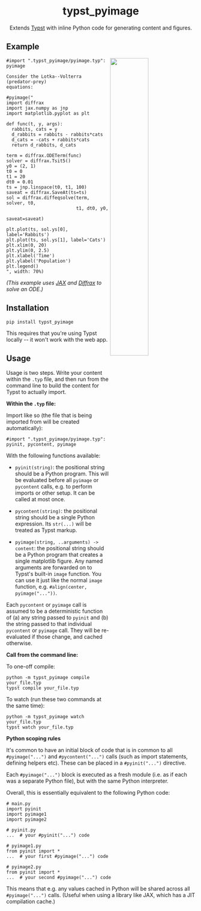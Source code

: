 <h1 align="center">typst_pyimage</h1>

<p align="center">Extends <a href="https://github.com/typst/typst">Typst</a> with inline Python code for generating content and figures.</p>

## Example

<img align="right" width="45%" src="https://raw.githubusercontent.com/patrick-kidger/typst_pyimage/main/imgs/lotka_volterra.png">

```typst
#import ".typst_pyimage/pyimage.typ": pyimage

Consider the Lotka--Volterra (predator-prey)
equations:

#pyimage("
import diffrax
import jax.numpy as jnp
import matplotlib.pyplot as plt

def func(t, y, args):
  rabbits, cats = y
  d_rabbits = rabbits - rabbits*cats
  d_cats = -cats + rabbits*cats
  return d_rabbits, d_cats

term = diffrax.ODETerm(func)
solver = diffrax.Tsit5()
y0 = (2, 1)
t0 = 0
t1 = 20
dt0 = 0.01
ts = jnp.linspace(t0, t1, 100)
saveat = diffrax.SaveAt(ts=ts)
sol = diffrax.diffeqsolve(term, solver, t0,
                          t1, dt0, y0,
                          saveat=saveat)

plt.plot(ts, sol.ys[0], label='Rabbits')
plt.plot(ts, sol.ys[1], label='Cats')
plt.xlim(0, 20)
plt.ylim(0, 2.5)
plt.xlabel('Time')
plt.ylabel('Population')
plt.legend()
", width: 70%)
```

_(This example uses [JAX](https://github.com/google/jax) and [Diffrax](https://github.com/patrick-kidger/diffrax) to solve an ODE.)_

## Installation

```
pip install typst_pyimage
```

This requires that you're using Typst locally -- it won't work with the web app.

## Usage

Usage is two steps. Write your content within the `.typ` file, and then run from the command line to build the content for Typst to actually import.

**Within the `.typ` file:**

Import like so (the file that is being imported from will be created automatically):
```typst
#import ".typst_pyimage/pyimage.typ": pyinit, pycontent, pyimage
```

With the following functions available:

- `pyinit(string)`: the positional string should be a Python program. This will be evaluated before all `pyimage` or `pycontent` calls, e.g. to perform imports or other setup. It can be called at most once.

- `pycontent(string)`: the positional string should be a single Python expression. Its `str(...)` will be treated as Typst markup.

- `pyimage(string, ..arguments) -> content`: the positional string should be a Python program that creates a single matplotlib figure. Any named arguments are forwarded on to Typst's built-in `image` function. You can use it just like the normal `image` function, e.g. `#align(center, pyimage("..."))`.

Each `pycontent` or `pyimage` call is assumed to be a deterministic function of (a) any string passed to `pyinit` and (b) the string passed to that individual `pycontent` or `pyimage` call. They will be re-evaluated if those change, and cached otherwise.

**Call from the command line:**

To one-off compile:
```
python -m typst_pyimage compile your_file.typ
typst compile your_file.typ
```

To watch (run these two commands at the same time):
```
python -m typst_pyimage watch your_file.typ
typst watch your_file.typ
```

**Python scoping rules**

It's common to have an initial block of code that is in common to all `#pyimage("...")` and `#pycontent("...")` calls (such as import statements, defining helpers etc). These can be placed in a `#pyinit("...")` directive.

Each `#pyimage("...")` block is executed as a fresh module (i.e. as if each was a separate Python file), but with the same Python interpreter.

Overall, this is essentially equivalent to the following Python code:

```
# main.py
import pyinit
import pyimage1
import pyimage2

# pyinit.py
...  # your #pyinit("...") code

# pyimage1.py
from pyinit import *
...  # your first #pyimage("...") code

# pyimage2.py
from pyinit import *
...  # your second #pyimage("...") code
```

This means that e.g. any values cached in Python will be shared across all `#pyimage("...")` calls. (Useful when using a library like JAX, which has a JIT compilation cache.)
